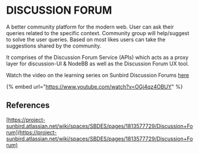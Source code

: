 # DISCUSSION FORUM

A better community platform for the modern web. User can ask their queries related to the specific context. Community group will help/suggest to solve the user queries. Based on most likes users can take the suggestions shared by the community.

It comprises of the Discussion Forum Service (APIs) which acts as a proxy layer for discussion-UI & NodeBB as well as the Discussion Forum UX tool.

Watch the video on the learning series on Sunbird Discussion Forums [here](https://www.youtube.com/watch?v=OGj4qz4OBUY)

{% embed url="https://www.youtube.com/watch?v=OGj4qz4OBUY" %}



## References

[https://project-sunbird.atlassian.net/wiki/spaces/SBDES/pages/1813577729/Discussion+Forum](https://project-sunbird.atlassian.net/wiki/spaces/SBDES/pages/1813577729/Discussion+Forum)
